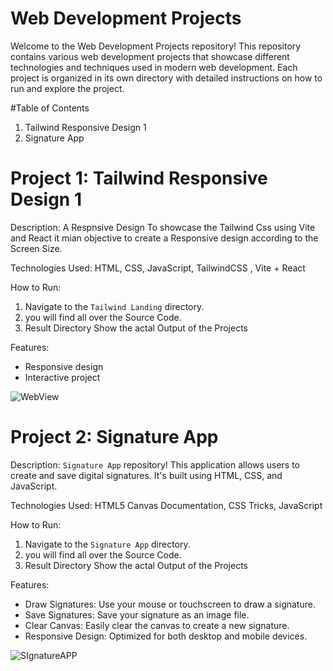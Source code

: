 # Web Development Projects

Welcome to the Web Development Projects repository! This repository contains various web development projects that showcase different technologies and techniques used in modern web development. Each project is organized in its own directory with detailed instructions on how to run and explore the project.

#Table of Contents

1. Tailwind Responsive Design 1
2. Signature App



# Project 1: Tailwind Responsive Design 1

Description: A Respnsive Design To showcase the Tailwind Css using Vite and React it mian objective to create a Responsive design according to the Screen Size.

Technologies Used: HTML, CSS, JavaScript, TailwindCSS , Vite + React

How to Run:
1. Navigate to the `Tailwind Landing` directory.
2. you will find all over the Source Code.
3. Result Directory Show the actal Output of the Projects

Features:
- Responsive design
- Interactive project
  
![WebView](https://github.com/Mayurbarve/Web_Repo/assets/136147003/54db20d5-2be7-4b8f-86ab-075cb467aabd)


# Project 2: Signature App

Description: `Signature App` repository! This application allows users to create and save digital signatures. It's built using HTML, CSS, and JavaScript.

Technologies Used: HTML5 Canvas Documentation, CSS Tricks, JavaScript

How to Run:
1. Navigate to the `Signature App` directory.
2. you will find all over the Source Code.
3. Result Directory Show the actal Output of the Projects

Features:
- Draw Signatures: Use your mouse or touchscreen to draw a signature.
- Save Signatures: Save your signature as an image file.
- Clear Canvas: Easily clear the canvas to create a new signature.
- Responsive Design: Optimized for both desktop and mobile devices.

![SIgnatureAPP](https://github.com/Mayurbarve/Web_Repo/assets/136147003/bc12f952-5073-49d6-a3d5-1dcafaf708e8)


